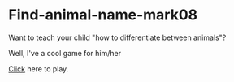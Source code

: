 # Find-animal-name-mark08

Want to teach your child "how to differentiate between animals"?

Well, I've a cool game for him/her


[Click](0dvkf.csb.app/) here to play.
